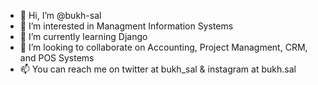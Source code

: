 - 👋 Hi, I’m @bukh-sal
- 👀 I’m interested in Managment Information Systems
- 🌱 I’m currently learning Django
- 💞️ I’m looking to collaborate on Accounting, Project Managment, CRM, and POS Systems
- 📫 You can reach me on twitter at bukh_sal & instagram at bukh.sal

<!---
bukh-sal/bukh-sal is a ✨ special ✨ repository because its `README.md` (this file) appears on your GitHub profile.
You can click the Preview link to take a look at your changes.
--->
